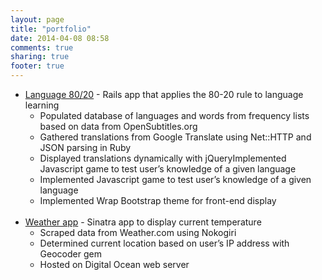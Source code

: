 ```yaml
---
layout: page
title: "portfolio"
date: 2014-04-08 08:58
comments: true
sharing: true
footer: true
---
```

<ul>
  <li><a href="language-80-20.herokuapp.com">Language 80/20</a> - Rails app that applies the 80-20 rule to language learning
    <ul>
      <li>Populated database of languages and words from frequency lists based on data from OpenSubtitles.org</li>
      <li>Gathered translations from Google Translate using Net::HTTP and JSON parsing in Ruby</li>
      <li>Displayed translations dynamically with jQueryImplemented Javascript game to test user’s knowledge of a given language</li>
      <li>Implemented Javascript game to test user’s knowledge of a given language</li>
      <li>Implemented Wrap Bootstrap theme for front-end display</li>
    </ul>
  </li>
  <br>
  <li><a href="107.170.26.201">Weather app</a> - Sinatra app to display current temperature
    <ul>
      <li>Scraped data from Weather.com using Nokogiri</li>
      <li>Determined current location based on user’s IP address  with Geocoder gem</li>
      <li>Hosted on Digital Ocean web server</li>
    </ul>
  </li>
</ul>